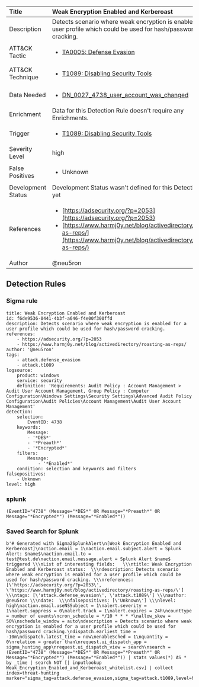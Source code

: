 | Title                | Weak Encryption Enabled and Kerberoast                                                                                                                                                 |
|:---------------------|:------------------------------------------------------------------------------------------------------------------------------------------------------------|
| Description          | Detects scenario where weak encryption is enabled for a user profile which could be used for hash/password cracking.                                                                                                                                           |
| ATT&amp;CK Tactic    |  <ul><li>[TA0005: Defense Evasion](https://attack.mitre.org/tactics/TA0005)</li></ul>  |
| ATT&amp;CK Technique | <ul><li>[T1089: Disabling Security Tools](https://attack.mitre.org/techniques/T1089)</li></ul>  |
| Data Needed          | <ul><li>[DN_0027_4738_user_account_was_changed](../Data_Needed/DN_0027_4738_user_account_was_changed.md)</li></ul>  |
| Enrichment           |  Data for this Detection Rule doesn't require any Enrichments.  |
| Trigger              | <ul><li>[T1089: Disabling Security Tools](../Triggers/T1089.md)</li></ul>  |
| Severity Level       | high |
| False Positives      | <ul><li>Unknown</li></ul>  |
| Development Status   |  Development Status wasn't defined for this Detection Rule yet  |
| References           | <ul><li>[https://adsecurity.org/?p=2053](https://adsecurity.org/?p=2053)</li><li>[https://www.harmj0y.net/blog/activedirectory/roasting-as-reps/](https://www.harmj0y.net/blog/activedirectory/roasting-as-reps/)</li></ul>  |
| Author               | @neu5ron |


## Detection Rules

### Sigma rule

```
title: Weak Encryption Enabled and Kerberoast
id: f6de9536-0441-4b3f-a646-f4e00f300ffd
description: Detects scenario where weak encryption is enabled for a user profile which could be used for hash/password cracking.
references:
    - https://adsecurity.org/?p=2053
    - https://www.harmj0y.net/blog/activedirectory/roasting-as-reps/
author: '@neu5ron'
tags:
    - attack.defense_evasion
    - attack.t1089
logsource:
    product: windows
    service: security
    definition: 'Requirements: Audit Policy : Account Management > Audit User Account Management, Group Policy : Computer Configuration\Windows Settings\Security Settings\Advanced Audit Policy Configuration\Audit Policies\Account Management\Audit User Account Management'
detection:
    selection:
        EventID: 4738
    keywords:
        Message:
        - '*DES*'
        - '*Preauth*'
        - '*Encrypted*'
    filters:
        Message:
            - '*Enabled*'
    condition: selection and keywords and filters
falsepositives: 
    - Unknown
level: high

```





### splunk
    
```
(EventID="4738" (Message="*DES*" OR Message="*Preauth*" OR Message="*Encrypted*") (Message="*Enabled*"))
```






### Saved Search for Splunk

```
b'# Generated with Sigma2SplunkAlert\n[Weak Encryption Enabled and Kerberoast]\naction.email = 1\naction.email.subject.alert = Splunk Alert: $name$\naction.email.to = test@test.de\naction.email.message.alert = Splunk Alert $name$ triggered \\\nList of interesting fields:   \\\ntitle: Weak Encryption Enabled and Kerberoast status:  \\\ndescription: Detects scenario where weak encryption is enabled for a user profile which could be used for hash/password cracking. \\\nreferences: [\'https://adsecurity.org/?p=2053\', \'https://www.harmj0y.net/blog/activedirectory/roasting-as-reps/\'] \\\ntags: [\'attack.defense_evasion\', \'attack.t1089\'] \\\nauthor: @neu5ron \\\ndate:  \\\nfalsepositives: [\'Unknown\'] \\\nlevel: high\naction.email.useNSSubject = 1\nalert.severity = 1\nalert.suppress = 0\nalert.track = 1\nalert.expires = 24h\ncounttype = number of events\ncron_schedule = */10 * * * *\nallow_skew = 50%\nschedule_window = auto\ndescription = Detects scenario where weak encryption is enabled for a user profile which could be used for hash/password cracking.\ndispatch.earliest_time = -10m\ndispatch.latest_time = now\nenableSched = 1\nquantity = 0\nrelation = greater than\nrequest.ui_dispatch_app = sigma_hunting_app\nrequest.ui_dispatch_view = search\nsearch = (EventID="4738" (Message="*DES*" OR Message="*Preauth*" OR Message="*Encrypted*") (Message="*Enabled*")) | stats values(*) AS * by _time | search NOT [| inputlookup Weak_Encryption_Enabled_and_Kerberoast_whitelist.csv] | collect index=threat-hunting marker="sigma_tag=attack.defense_evasion,sigma_tag=attack.t1089,level=high"\n\n\n'
```
